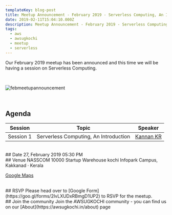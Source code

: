 ```yaml
---
templateKey: blog-post
title: Meetup Announcement - February 2019 - Serverless Computing, An Introduction
date: 2019-02-11T15:04:10.000Z
description: Meetup Announcement - February 2019 - Serverless Computing, An Introduction
tags:
  - aws
  - awsugkochi
  - meetup
  - serverless
---
```



Our February 2019 meetup has been announced and this time we will be having a session on Serverless Computing.

<br>

![febmeetupannouncement](/img/awsugkochi-meetup-annoucement-feb-2019.jpg)

<br>

## Agenda

|Session | Topic | Speaker |
| ------ | ------ |------ |
|Session 1  | Serverless Computing, An Introduction   | [Kannan KR](https://www.linkedin.com/in/krkannan1729/) |

<br>
## Date
27, February 2019  05:30 PM

<br>
## Venue
NASSCOM 10000 Startup Warehouse kochi
Infopark Campus, Kakkanad · Kerala

[Google Maps](https://www.google.com/maps/search/?api=1&query=10.008035%2C76.362280)

<br>
## RSVP 
Please head over to [Google Form](https://goo.gl/forms/2IvLXUDxRBmgD1UP2) to RSVP for the meetup.

<br>
## Join the community
Join the AWSUGKOCHI community - you can find us on our [About](https://awsugkochi.in/about) page